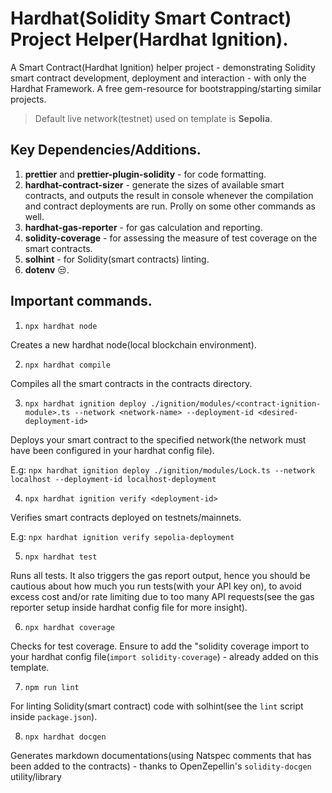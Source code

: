 # Hardhat(Solidity Smart Contract) Project Helper(Hardhat Ignition).

A Smart Contract(Hardhat Ignition) helper project - demonstrating Solidity smart contract development, deployment and interaction - with only the Hardhat Framework. A free gem-resource for bootstrapping/starting similar projects.

> Default live network(testnet) used on template is **Sepolia**.

## Key Dependencies/Additions.

1. **prettier** and **prettier-plugin-solidity** - for code formatting.
2. **hardhat-contract-sizer** - generate the sizes of available smart contracts, and outputs the result in console whenever the compilation and contract deployments are run. Prolly on some other commands as well.
3. **hardhat-gas-reporter** - for gas calculation and reporting.
4. **solidity-coverage** - for assessing the measure of test coverage on the smart contracts.
5. **solhint** - for Solidity(smart contracts) linting.
6. **dotenv** 😒.

## Important commands.

1. `npx hardhat node`

Creates a new hardhat node(local blockchain environment).

2. `npx hardhat compile`

Compiles all the smart contracts in the contracts directory.

3. `npx hardhat ignition deploy ./ignition/modules/<contract-ignition-module>.ts --network <network-name> --deployment-id <desired-deployment-id>`

Deploys your smart contract to the specified network(the network must have been configured in your hardhat config file).

E.g: `npx hardhat ignition deploy ./ignition/modules/Lock.ts --network localhost --deployment-id localhost-deployment`

4. `npx hardhat ignition verify <deployment-id>`

Verifies smart contracts deployed on testnets/mainnets.

E.g: `npx hardhat ignition verify sepolia-deployment`

5. `npx hardhat test`

Runs all tests. It also triggers the gas report output, hence you should be cautious about how much you run tests(with your API key on), to avoid excess cost and/or rate limiting due to too many API requests(see the gas reporter setup inside hardhat config file for more insight).

6. `npx hardhat coverage`

Checks for test coverage. Ensure to add the "solidity coverage import to your hardhat config file(`import solidity-coverage`) - already added on this template.

7. `npm run lint`

For linting Solidity(smart contract) code with solhint(see the `lint` script inside `package.json`).

8. `npx hardhat docgen`

Generates markdown documentations(using Natspec comments that has been added to the contracts) - thanks to OpenZepellin's `solidity-docgen` utility/library





